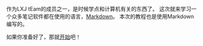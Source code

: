 作为LXJ tEam的成员之一，是时候学点和计算机有关的东西了。
这次就来学习一个众多笔记软件都在使用的语言，[Markdown](https://markdown.com.cn/)。
本次的教程也是使用Markdown编写的。

如果你准备好了，那就[开始](准备环境.md)吧！